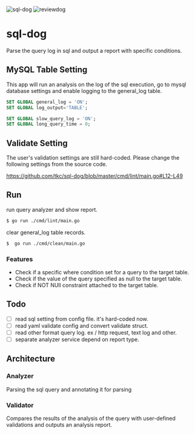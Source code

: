 ![sql-dog](https://github.com/tkc/sql-dog/workflows/sql-dog/badge.svg?branch=master)
![reviewdog](https://github.com/tkc/sql-dog/workflows/reviewdog/badge.svg)

# sql-dog

Parse the query log in sql and output a report with specific conditions.

## MySQL Table Setting

This app will run an analysis on the log of the sql execution, go to mysql database settings and enable logging to the general_log table.

```sql
SET GLOBAL general_log = 'ON';
SET GLOBAL log_output='TABLE';

SET GLOBAL slow_query_log = 'ON';
SET GLOBAL long_query_time = 0;
```


## Validate Setting

The user's validation settings are still hard-coded. Please change the following settings from the source code.

https://github.com/tkc/sql-dog/blob/master/cmd/lint/main.go#L12-L49

## Run

run query analyzer and show report.

```bash
$ go run ./cmd/lint/main.go 
```

clear general_log table records.

```bash
$  go run ./cmd/clean/main.go 
```

### Features

- Check if a specific where condition set for a query to the target table.
- Check if the value of the query specified as null to the target table.
- Check if NOT NUll constraint attached to the target table.

## Todo

- [ ] read sql setting from config file. it's hard-coded now.
- [ ] read yaml validate config and convert validate struct.
- [ ] read other format query log. ex / http request, text log and other.
- [ ] separate analyzer service depend on report type.

## Architecture

### Analyzer
Parsing the sql query and annotating it for parsing

### Validator
Compares the results of the analysis of the query with user-defined validations and outputs an analysis report.



